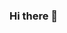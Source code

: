 ### Hi there 👋

<!--
**Nyaribari/nyaribari** is a ✨ _special_ ✨ repository because its `README.md` (this file) appears on your GitHub profile.

![Github stats](https://github-readme-stats.vercel.app/api?username=Nyaribari&theme=highcontrast&show_icons=true&count_private=true)

![Top Languages Card](https://github-readme-stats.vercel.app/api/top-langs/?username=Nyaribari&layout=compact)
